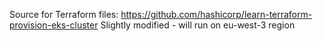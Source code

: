 Source for Terraform files: https://github.com/hashicorp/learn-terraform-provision-eks-cluster
Slightly modified - will run on eu-west-3 region
